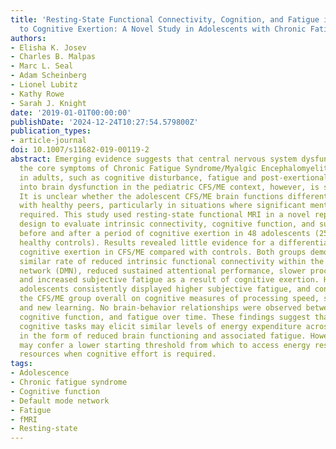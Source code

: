 ```yaml
---
title: 'Resting-State Functional Connectivity, Cognition, and Fatigue in Response
  to Cognitive Exertion: A Novel Study in Adolescents with Chronic Fatigue Syndrome'
authors:
- Elisha K. Josev
- Charles B. Malpas
- Marc L. Seal
- Adam Scheinberg
- Lionel Lubitz
- Kathy Rowe
- Sarah J. Knight
date: '2019-01-01T00:00:00'
publishDate: '2024-12-24T10:27:54.579800Z'
publication_types:
- article-journal
doi: 10.1007/s11682-019-00119-2
abstract: Emerging evidence suggests that central nervous system dysfunction may underlie
  the core symptoms of Chronic Fatigue Syndrome/Myalgic Encephalomyelitis (CFS/ME)
  in adults, such as cognitive disturbance, fatigue and post-exertional malaise. Research
  into brain dysfunction in the pediatric CFS/ME context, however, is severely lacking.
  It is unclear whether the adolescent CFS/ME brain functions differently compared
  with healthy peers, particularly in situations where significant mental effort is
  required. This study used resting-state functional MRI in a novel repeated-measures
  design to evaluate intrinsic connectivity, cognitive function, and subjective fatigue,
  before and after a period of cognitive exertion in 48 adolescents (25 CFS/ME, 23
  healthy controls). Results revealed little evidence for a differential effect of
  cognitive exertion in CFS/ME compared with controls. Both groups demonstrated a
  similar rate of reduced intrinsic functional connectivity within the default mode
  network (DMN), reduced sustained attentional performance, slower processing speed,
  and increased subjective fatigue as a result of cognitive exertion. However, CFS/ME
  adolescents consistently displayed higher subjective fatigue, and controls outperformed
  the CFS/ME group overall on cognitive measures of processing speed, sustained attention
  and new learning. No brain-behavior relationships were observed between DMN connectivity,
  cognitive function, and fatigue over time. These findings suggest that effortful
  cognitive tasks may elicit similar levels of energy expenditure across all individuals
  in the form of reduced brain functioning and associated fatigue. However, CFS/ME
  may confer a lower starting threshold from which to access energy reserves and cognitive
  resources when cognitive effort is required.
tags:
- Adolescence
- Chronic fatigue syndrome
- Cognitive function
- Default mode network
- Fatigue
- fMRI
- Resting-state
---
```

